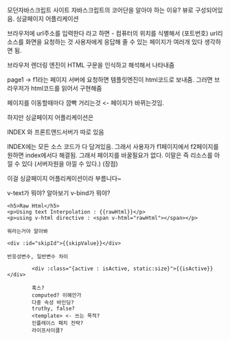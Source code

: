 모던자바스크립트 사이트
자바스크립트의 코어단을 알아야 하는 이유?  뷰로 구성되어있음.
싱글페이지 어플리케이션

브라우저에 url주소를 입력한다 라고 하면 - 컴퓨터의 위치를 식별해서 (포트번호) url리소스를 화면을 요청하는 것 
사용자에게 응답해 줄 수 있는 페이지가 여러개 있다 생각하면 됨.

브라우저 렌더링 엔진이 HTML 구문을 인식하고 해석해서 나타내줌

page1 -> f1라는 페이지 서버에 요청하면
템플릿엔진이 html코드로 보내줌.
그러면 브라우저가 html코드를 읽어서 구현해줌

페이지를 이동할때마다 깜빡 거리는것 <- 페이지가 바뀌는것임.

하지만 싱글페이지 어플리케이션은

INDEX 와 프론트앤드서버가 따로 있음

INDEX에는 모든 소스 코드가 다 담겨있음. 
그래서 사용자가 f1페이지에서 f2페이지를 원하면 index에서다 해결됨.
그래서 페이지를 바꿀필요가 없다. 이말은 즉 리소스를 아낄 수 있다 (서버자원을 아낄 수 있다.) (장점)

이걸 싱글페이지 어플리케이션이라 부름니다~

v-text가 뭐야? 알아보기
v-bind가 뭐야?

    <h5>Raw Html</h5>
    <p>Using text Interpolation : {{rawHtml}}</p>
    <p>using v-html directive : <span v-html="rawHtml"></span></p>   

    뭐라는거야 알아봐 

    <div :id="skipId">{{skipValue}}</div>

    반응성변수, 일반변수 차이

            <div :class="{active : isActive, static:size}">{{isActive}}</div>

            훅스?
            computed? 이해안가
            다중 속성 바인딩?
            truthy, false?
            <template> <- 쓰는 목적?
            인플레이스 패치 전략?
            라이프사이클?